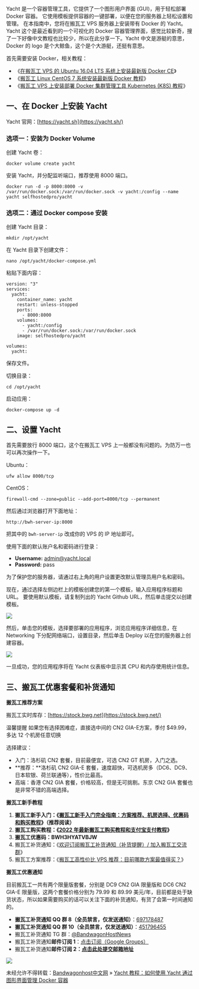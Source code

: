 Yacht 是一个容器管理工具，它提供了一个图形用户界面 (GUI)，用于轻松部署 Docker 容器。 它使用模板提供容器的一键部署，以便在您的服务器上轻松设置和管理。 在本指南中，您将在搬瓦工 VPS 服务器上安装带有 Docker 的 Yacht。Yacht 这个是最近看到的一个可视化的 Docker 容器管理界面，感觉比较新奇，搜了一下好像中文教程也比较少，所以在此分享一下。Yacht 中文是游艇的意思，Docker 的 logo 是个大鲸鱼，这个是个大游艇，还挺有意思。

首先需要安装 Docker，相关教程：

-   《[在搬瓦工 VPS 的 Ubuntu 16.04 LTS 系统上安装最新版 Docker CE](https://www.bandwagonhost.net/2159.html "在搬瓦工 VPS 的 Ubuntu 16.04 LTS 系统上安装最新版 Docker CE-Bandwagonhost中文网")》
-   《[搬瓦工 Linux CentOS 7 系统安装最新版 Docker 教程](https://www.bandwagonhost.net/2163.html "搬瓦工 Linux CentOS 7 系统安装最新版 Docker 教程-Bandwagonhost中文网")》
-   《[搬瓦工 VPS 上安装部署 Docker 集群管理工具 Kubernetes (K8S) 教程](https://www.bandwagonhost.net/3991.html "搬瓦工 VPS 上安装部署 Docker 集群管理工具 Kubernetes (K8S) 教程-Bandwagonhost中文网")》

## 一、在 Docker 上安装 Yacht

Yacht 官网：[https://yacht.sh](https://yacht.sh/)

### 选项一：安装为 Docker Volume

创建 Yacht 卷：

```
docker volume create yacht
```

安装 Yacht，并分配监听端口，推荐使用 8000 端口。

```
docker run -d -p 8000:8000 -v /var/run/docker.sock:/var/run/docker.sock -v yacht:/config --name yacht selfhostedpro/yacht
```

### 选项二：通过 Docker compose 安装

创建 Yacht 目录：

```
mkdir /opt/yacht
```

在 Yacht 目录下创建文件：

```
nano /opt/yacht/docker-compose.yml
```

粘贴下面内容：

```
version: "3"
services:
  yacht:
    container_name: yacht
    restart: unless-stopped
    ports:
      - 8000:8000
    volumes:
      - yacht:/config
      - /var/run/docker.sock:/var/run/docker.sock
    image: selfhostedpro/yacht

volumes:
  yacht:
```

保存文件。

切换目录：

```
cd /opt/yacht
```

启动应用：

```
docker-compose up -d
```

## 二、设置 Yacht

首先需要放行 8000 端口，这个在搬瓦工 VPS 上一般都没有问题的。为防万一也可以再次操作一下。

Ubuntu：

```
ufw allow 8000/tcp
```

CentOS：

```
firewall-cmd --zone=public --add-port=8000/tcp --permanent
```

然后通过浏览器打开下面地址：

```
http://bwh-server-ip:8000
```

把其中的 `bwh-server-ip` 改成你的 VPS 的 IP 地址即可。

使用下面的默认账户名和密码进行登录：

-   **Username:** admin@yacht.local
-   **Password:** pass

为了保护您的服务器，请通过右上角的用户设置更改默认管理员用户名和密码。

现在，通过选择左侧边栏上的模板创建您的第一个模板，输入应用程序标题和 URL。 要使用默认模板，请复制列出的 Yacht Github URL，然后单击提交以创建模板。

![](https://www.bandwagonhost.net/wp-content/uploads/2022/03/bandwagonhostnet_yacht-1024x283.png)

然后，单击您的模板，选择要部署的应用程序，浏览应用程序详细信息，在 Networking 下分配网络端口，设置目录，然后单击 Deploy 以在您的服务器上创建容器。

![](https://www.bandwagonhost.net/wp-content/uploads/2022/03/bandwagonhostnet_yacht2-1024x586.jpeg)

一旦成功，您的应用程序将在 Yacht 仪表板中显示其 CPU 和内存使用统计信息。

## 三、搬瓦工优惠套餐和补货通知

**搬瓦工推荐方案**

搬瓦工实时库存：[https://stock.bwg.net](https://stock.bwg.net/)

温馨提醒 如果您有选择困难症，直接选中间的 CN2 GIA-E方案，季付 $49.99，多达 12 个机房任意切换

选择建议：

-   入门：洛杉矶 CN2 套餐，目前最便宜，可选 CN2 GT 机房，入门之选。
-   **推荐：**洛杉矶 CN2 GIA-E 套餐，速度超快，可选机房多（DC6、DC9、日本软银、荷兰联通等），性价比最高。
-   高端：香港 CN2 GIA 套餐，价格较高，但是无可挑剔。东京 CN2 GIA 套餐也是非常不错的高端选择。

**搬瓦工新手教程**

1.  **搬瓦工新手入门：《[搬瓦工新手入门完全指南：方案推荐、机房选择、优惠码和购买教程](https://www.bandwagonhost.net/4518.html)》（推荐阅读）**
2.  **搬瓦工购买教程：《[2022 年最新搬瓦工购买教程和支付宝支付教程](https://www.bandwagonhost.net/716.html)》**
3.  **搬瓦工优惠码：BWH3HYATVBJW**
4.  搬瓦工补货通知：《[欢迎订阅搬瓦工补货通知（补货提醒）/ 加入搬瓦工交流群](https://www.bandwagonhost.net/1215.html)》
5.  搬瓦工方案推荐：《[搬瓦工高性价比 VPS 推荐：目前哪款方案最值得买？](https://www.bandwagonhost.net/1967.html)》

**搬瓦工优惠通知**

目前搬瓦工一共有两个限量版套餐，分别是 DC9 CN2 GIA 限量版和 DC6 CN2 GIA-E 限量版，这两个套餐价格分别为 79.99 和 89.99 美元/年，目前都是处于缺货状态，所以如果需要购买的话可以关注下面的补货通知，有货了会第一时间通知的。

-   **搬瓦工补货通知 QQ 群 8（全员禁言，仅发送通知）**：[697178487](https://jq.qq.com/?_wv=1027&k=58ATYA5)
-   **搬瓦工补货通知 QQ 群 10（全员禁言，仅发送通知）**：[451796455](https://jq.qq.com/?_wv=1027&k=ZledJHen)
-   搬瓦工补货通知 TG 群：[@BandwagonHostNews](https://t.me/BandwagonHostNews)
-   搬瓦工补货通知**邮件订阅 1**：[点击订阅（Google Groups）](https://groups.google.com/d/forum/bandwagonhost)
-   搬瓦工补货通知**邮件订阅 2：[点击此处提交邮箱地址](https://www.wjx.top/jq/74781112.aspx)**

[![](https://www.bandwagonhost.net/wp-content/uploads/2021/04/bandwagonhost_banner_new3.png)](https://www.bandwagonhost.net/4518.html)

未经允许不得转载：[Bandwagonhost中文网](https://www.bandwagonhost.net/) » [Yacht 教程：如何使用 Yacht 通过图形界面管理 Docker 容器](https://www.bandwagonhost.net/12424.html)